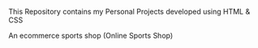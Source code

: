 This Repository contains my Personal Projects developed using HTML & CSS

An ecommerce sports shop (Online Sports Shop)
